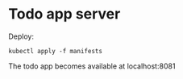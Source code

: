 # Todo app server

Deploy:
```
kubectl apply -f manifests
```

The todo app becomes available at localhost:8081
